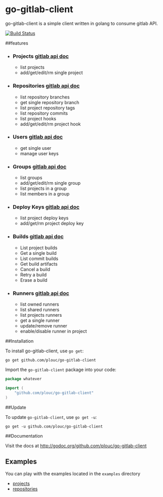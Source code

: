 go-gitlab-client
================

go-gitlab-client is a simple client written in golang to consume gitlab API.

[![Build Status](https://travis-ci.org/plouc/go-gitlab-client.png?branch=master)](https://travis-ci.org/plouc/go-gitlab-client)


##features

*
	### Projects [gitlab api doc](http://doc.gitlab.com/ce/api/projects.html)
	* list projects
	* add/get/edit/rm single project
*
	### Repositories [gitlab api doc](http://doc.gitlab.com/ce/api/repositories.html)
	* list repository branches
	* get single repository branch
	* list project repository tags
	* list repository commits
	* list project hooks
	* add/get/edit/rm project hook

*
	### Users [gitlab api doc](http://api.gitlab.org/users.html)
	* get single user
	* manage user keys

*
	### Groups [gitlab api doc](https://docs.gitlab.com/ce/api/groups.html)
	* list groups
	* add/get/edit/rm single group
	* list projects in a group
	* list members in a group

*
	### Deploy Keys [gitlab api doc](http://doc.gitlab.com/ce/api/deploy_keys.html)
	* list project deploy keys
	* add/get/rm project deploy key

*
	### Builds [gitlab api doc](http://doc.gitlab.com/ce/api/builds.html)
	* List project builds
 	* Get a single build
 	* List commit builds
 	* Get build artifacts
 	* Cancel a build
 	* Retry a build
 	* Erase a build

*
	### Runners [gitlab api doc](http://doc.gitlab.com/ce/api/runners.html)
	* list owned runners
	* list shared runners
	* list projects runners
	* get a single runner
	* update/remove runner
	* enable/disable runner in project


##Installation

To install go-gitlab-client, use `go get`:

    go get github.com/plouc/go-gitlab-client

Import the `go-gitlab-client` package into your code:

```go
package whatever

import (
    "github.com/plouc/go-gitlab-client"
)
```


##Update

To update `go-gitlab-client`, use `go get -u`:

    go get -u github.com/plouc/go-gitlab-client


##Documentation

Visit the docs at http://godoc.org/github.com/plouc/go-gitlab-client


## Examples

You can play with the examples located in the `examples` directory

* [projects](https://github.com/plouc/go-gitlab-client/tree/master/examples/projects)
* [repositories](https://github.com/plouc/go-gitlab-client/tree/master/examples/repositories)
